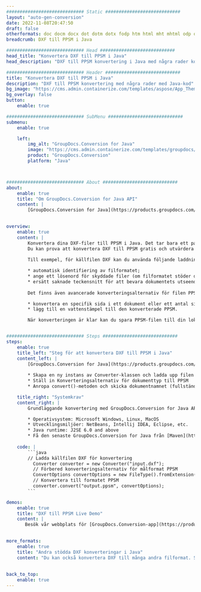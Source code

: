 ```yaml
---
############################# Static ############################
layout: "auto-gen-conversion"
date: 2022-11-08T20:47:50
draft: false
otherformats: doc docm docx dot dotm dotx fodp htm html mht mhtml odp odt otp pot potm potx pps ppsm ppsx ppt pptm pptx rtf
breadcrumb: DXF till PPSM i Java

############################# Head ############################
head_title: "Konvertera DXF till PPSM i Java"
head_description: "DXF till PPSM konvertering i Java med några rader kod. Konvertera över 160 filformat med hjälp av GroupDocs dokumentkonverterings-API för Java"

############################# Header ############################
title: "Konvertera DXF till PPSM i Java"
description: "DXF till PPSM konvertering med några rader med Java-kod"
bg_image: "https://cms.admin.containerize.com/templates/aspose/App_Themes/V3/images/bg/header1.png"
bg_overlay: false
button:
    enable: true

############################# SubMenu ############################
submenu:
    enable: true

    left:
        img_alt: "GroupDocs.Conversion for Java"
        image: "https://cms.admin.containerize.com/templates/groupdocs/images/product-logos/90x90-noborder/groupdocs-conversion-java.png"
        product: "GroupDocs.Conversion"
        platform: "Java"



############################# About ############################
about:
    enable: true
    title: "Om GroupDocs.Conversion for Java API"
    content: |
        [GroupDocs.Conversion for Java](https://products.groupdocs.com/conversion/java/) är ett avancerat filformatkonverterings-API för konvertering mellan populära bild- och dokumentformat som Microsoft Office, OpenDocument, PDF, HTML, e-post, CAD. och mycket mer med bara några rader kod. Det inbyggda API:t upptäcker automatiskt formaten för originaldokumenten och erbjuder många alternativ för att anpassa de konverterade dokumenten. Tillsammans med funktionen att extrahera information från ett dokument, stöder den också cachelagring av konverteringsresultaten till den lokala disken som standard. Men alla typer av cachelagring kan stödjas genom att implementera lämpliga gränssnitt - Amazon S3, Dropbox, Google Drive, Windows Azure, Reddis eller andra.
    

overview:
    enable: true
    content: |
        Konvertera dina DXF-filer till PPSM i Java. Det tar bara ett par rader med Java-kod på valfri plattform, som Windows, Linux, macOS.
        Du kan prova att konvertera DXF till PPSM gratis och utvärdera kvaliteten på konverteringsresultaten. Tillsammans med enkla filkonverteringsskript kan du prova mer sofistikerade alternativ för att ladda källfilen DXF och lagra PPSM-utdata. 
        
        Till exempel, för källfilen DXF kan du använda följande laddningsalternativ:

        * automatisk identifiering av filformatet;
        * ange ett lösenord för skyddade filer (om filformatet stöder det);
        * ersätt saknade teckensnitt för att bevara dokumentets utseende.
        
        Det finns även avancerade konverteringsalternativ för filen PPSM:

        * konvertera en specifik sida i ett dokument eller ett antal sidor;
        * lägg till en vattenstämpel till den konverterade PPSM.

        När konverteringen är klar kan du spara PPSM-filen till din lokala filsökväg eller till tredje parts lagring såsom FTP, Amazon S3, Google Drive, Dropbox etc. Observera - för att konvertera DXF till PPSM behöver du inte installera någon ytterligare programvara, såsom MS Office, Open Office, Adobe Acrobat Reader etc.


############################# Steps ############################
steps:
    enable: true
    title_left: "Steg för att konvertera DXF till PPSM i Java"
    content_left: |
        [GroupDocs.Conversion for Java](https://products.groupdocs.com/conversion/java/) låter utvecklare enkelt konvertera DXF fil till PPSM med några rader kod.
        
        * Skapa en ny instans av Converter-klassen och ladda upp filen DXF med den fullständiga sökvägen
        * Ställ in Konverteringsalternativ för dokumenttyp till PPSM
        * Anropa convert()-metoden och skicka dokumentnamnet (fullständig sökväg) och formatet (PPSM) som en parameter

    title_right: "Systemkrav"
    content_right: |
        Grundläggande konvertering med GroupDocs.Conversion for Java API kan göras med bara några rader kod. Våra API:er stöds på alla större plattformar och operativsystem. Innan du kör koden nedan, se till att du har följande förutsättningar installerade på ditt system.

        * Operativsystem: Microsoft Windows, Linux, MacOS
        * Utvecklingsmiljöer: NetBeans, Intellij IDEA, Eclipse, etc.
        * Java runtime: J2SE 6.0 and above
        * Få den senaste GroupDocs.Conversion for Java från [Maven](https://repository.groupdocs.com/webapp/#/artifacts/browse/tree/General/repo/com/groupdocs/groupdocs-conversion)
         
    code: |
        ```java    
        // Ladda källfilen DXF för konvertering
          Converter converter = new Converter("input.dxf");
          // Förbered konverteringsalternativ för målformat PPSM
          ConvertOptions convertOptions = new FileType().fromExtension("ppsm").getConvertOptions();
          // Konvertera till formatet PPSM
          converter.convert("output.ppsm", convertOptions);
        ```

demos:
    enable: true
    title: "DXF till PPSM Live Demo"
    content: |
       Besök vår webbplats för [GroupDocs.Conversion-app](https://products.groupdocs.app/conversion/family) och försök konvertera DXF till PPSM nu. Den kostnadsfria demon har följande fördelar
          

more_formats:
    enable: true
    title: "Andra stödda DXF konverteringar i Java"
    content: "Du kan också konvertera DXF till många andra filformat. Se listan nedan."
       
       
back_to_top:
    enable: true
---
```

